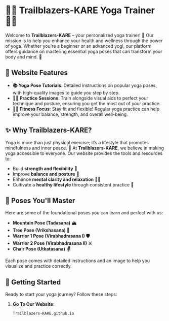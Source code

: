 # 🧘‍♂️ Trailblazers-KARE Yoga Trainer 🧘‍♀️

Welcome to **Trailblazers-KARE** – your personalized yoga trainer! 🌟 Our mission is to help you enhance your health and wellness through the power of yoga. Whether you're a beginner or an advanced yogi, our platform offers guidance on mastering essential yoga poses that can transform your body and mind. 🙏

## 🌿 Website Features

- **📚 Yoga Pose Tutorials**: Detailed instructions on popular yoga poses, with high-quality images to guide you step by step.
- **🧑‍🏫 Practice Sessions**: Train alongside visual aids to perfect your technique and posture, ensuring you get the most out of your practice.
- **🏋️‍♀️ Fitness Focus**: Stay fit and flexible! Regular yoga practice can help improve your balance, strength, and overall well-being.

## ✨ Why Trailblazers-KARE?

Yoga is more than just physical exercise; it’s a lifestyle that promotes mindfulness and inner peace. 🌸 At **Trailblazers-KARE**, we believe in making yoga accessible to everyone. Our website provides the tools and resources to:

- Build **strength and flexibility** 💪
- Improve **balance and posture** 🧘
- Enhance **mental clarity and relaxation** 🧠✨
- Cultivate a **healthy lifestyle** through consistent practice 🍃

## 🧘 Poses You'll Master

Here are some of the foundational poses you can learn and perfect with us:

- **Mountain Pose (Tadasana) 🏔️**
- **Tree Pose (Vrikshasana) 🌳**
- **Warrior 1 Pose (Virabhadrasana I) 🛡️**
- **Warrior 2 Pose (Virabhadrasana II) ⚔️**
- **Chair Pose (Utkatasana) 🪑**

Each pose comes with detailed instructions and an image to help you visualize and practice correctly.

## 🚀 Getting Started

Ready to start your yoga journey? Follow these steps:

1. **Go To Our Website**:
   ```bash
   Trailblazers-KARE.github.io
   

